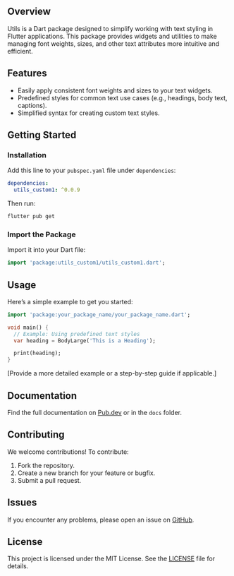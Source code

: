 

## Overview

Utils is a Dart package designed to simplify working with text styling in Flutter applications. This package provides widgets and utilities to make managing font weights, sizes, and other text attributes more intuitive and efficient.

## Features

- Easily apply consistent font weights and sizes to your text widgets.
- Predefined styles for common text use cases (e.g., headings, body text, captions).
- Simplified syntax for creating custom text styles.

## Getting Started

### Installation

Add this line to your `pubspec.yaml` file under `dependencies`:

```yaml
dependencies:
  utils_custom1: ^0.0.9
```

Then run:

```bash
flutter pub get
```

### Import the Package

Import it into your Dart file:

```dart
import 'package:utils_custom1/utils_custom1.dart';
```

## Usage

Here’s a simple example to get you started:

```dart
import 'package:your_package_name/your_package_name.dart';

void main() {
  // Example: Using predefined text styles
  var heading = BodyLarge('This is a Heading');

  print(heading);
}
```

[Provide a more detailed example or a step-by-step guide if applicable.]

## Documentation

Find the full documentation on [Pub.dev](https://pub.dev/packages/your_package_name) or in the `docs` folder.

## Contributing

We welcome contributions! To contribute:

1. Fork the repository.
2. Create a new branch for your feature or bugfix.
3. Submit a pull request.


## Issues

If you encounter any problems, please open an issue on [GitHub](https://github.com/your_username/your_package_name/issues).

## License

This project is licensed under the MIT License. See the [LICENSE](LICENSE) file for details.

